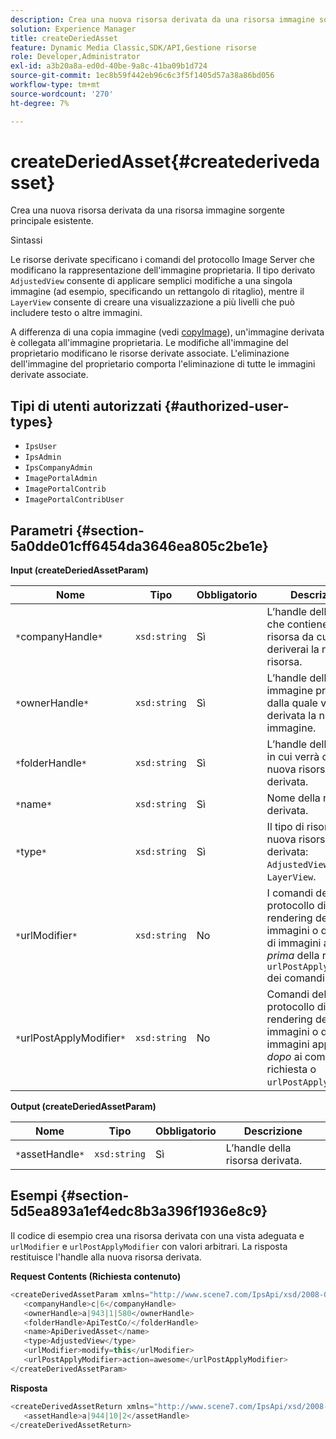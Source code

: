 ```yaml
---
description: Crea una nuova risorsa derivata da una risorsa immagine sorgente principale esistente.
solution: Experience Manager
title: createDeriedAsset
feature: Dynamic Media Classic,SDK/API,Gestione risorse
role: Developer,Administrator
exl-id: a3b20a8a-ed0d-40be-9a8c-41ba09b1d724
source-git-commit: 1ec8b59f442eb96c6c3f5f1405d57a38a86bd056
workflow-type: tm+mt
source-wordcount: '270'
ht-degree: 7%

---
```


# createDeriedAsset{#createderivedasset}

Crea una nuova risorsa derivata da una risorsa immagine sorgente principale esistente.

Sintassi

<!--<a id="section_FE43FF204ED644C2AC901AF45982E942"></a>-->

Le risorse derivate specificano i comandi del protocollo Image Server che modificano la rappresentazione dell&#39;immagine proprietaria. Il tipo derivato `AdjustedView` consente di applicare semplici modifiche a una singola immagine (ad esempio, specificando un rettangolo di ritaglio), mentre il `LayerView` consente di creare una visualizzazione a più livelli che può includere testo o altre immagini.

A differenza di una copia immagine (vedi [copyImage](../../../operations/c-operations-intro/c-methods/r-copy-image.md#reference-0785131e690b4ad08be69172023f35d0)), un&#39;immagine derivata è collegata all&#39;immagine proprietaria. Le modifiche all&#39;immagine del proprietario modificano le risorse derivate associate. L&#39;eliminazione dell&#39;immagine del proprietario comporta l&#39;eliminazione di tutte le immagini derivate associate.

## Tipi di utenti autorizzati {#authorized-user-types}

* `IpsUser`
* `IpsAdmin`
* `IpsCompanyAdmin`
* `ImagePortalAdmin`
* `ImagePortalContrib`
* `ImagePortalContribUser`

## Parametri {#section-5a0dde01cff6454da3646ea805c2be1e}

**Input (createDeriedAssetParam)**

| Nome | Tipo | Obbligatorio | Descrizione |
|---|---|---|---|
| `*`companyHandle`*` | `xsd:string` | Sì | L’handle della società che contiene la risorsa da cui deriverai la nuova risorsa. |
| `*`ownerHandle`*` | `xsd:string` | Sì | L’handle della risorsa immagine principale dalla quale verrà derivata la nuova immagine. |
| `*`folderHandle`*` | `xsd:string` | Sì | L’handle della cartella in cui verrà creata la nuova risorsa derivata. |
| `*`name`*` | `xsd:string` | Sì | Nome della risorsa derivata. |
| `*`type`*` | `xsd:string` | Sì | Il tipo di risorsa della nuova risorsa derivata: `AdjustedView` o `LayerView`. |
| `*`urlModifier`*` | `xsd:string` | No | I comandi del protocollo di rendering delle immagini o del server di immagini applicati *prima* della richiesta o `urlPostApplyModifier` dei comandi. |
| `*`urlPostApplyModifier`*` | `xsd:string` | No | Comandi del protocollo di rendering delle immagini o delle immagini applicati *dopo* ai comandi della richiesta o `urlPostApplyModifier`. |

**Output (createDeriedAssetParam)**

| Nome | Tipo | Obbligatorio | Descrizione |
|---|---|---|---|
| `*`assetHandle`*` | `xsd:string` | Sì | L’handle della risorsa derivata. |

## Esempi {#section-5d5ea893a1ef4edc8b3a396f1936e8c9}

Il codice di esempio crea una risorsa derivata con una vista adeguata e `urlModifier` e `urlPostApplyModifier` con valori arbitrari. La risposta restituisce l&#39;handle alla nuova risorsa derivata.

**Request Contents (Richiesta contenuto)**

```java
<createDerivedAssetParam xmlns="http://www.scene7.com/IpsApi/xsd/2008-01-15">
   <companyHandle>c|6</companyHandle>
   <ownerHandle>a|943|1|580</ownerHandle>
   <folderHandle>ApiTestCo/</folderHandle>
   <name>ApiDerivedAsset</name>
   <type>AdjustedView</type>
   <urlModifier>modify=this</urlModifier>
   <urlPostApplyModifier>action=awesome</urlPostApplyModifier>
</createDerivedAssetParam>
```

**Risposta**

```java
<createDerivedAssetReturn xmlns="http://www.scene7.com/IpsApi/xsd/2008-01-15">
   <assetHandle>a|944|10|2</assetHandle>
</createDerivedAssetReturn>
```
